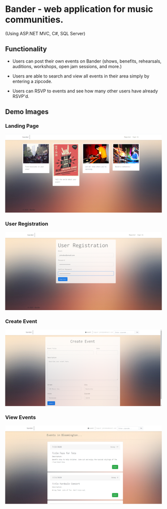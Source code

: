 # Bander - web application for music communities.
(Using ASP.NET MVC, C#, SQL Server)

## Functionality

 - Users can post their own events on Bander (shows, benefits, rehearsals, auditions, workshops, open jam sessions, and more.)
 
 - Users are able to search and view all events in their area simply by entering a zipcode. 
 
 - Users can RSVP to events and see how many other users have already RSVP'd. 
 
## Demo Images
### Landing Page
  ![](https://raw.githubusercontent.com/loganferguson/Bander/master/LandingPage.png)
### User Registration
   ![](https://raw.githubusercontent.com/loganferguson/Bander/master/UserReg.png)
### Create Event
![](https://raw.githubusercontent.com/loganferguson/Bander/master/EventCreate.png)
### View Events
![](https://raw.githubusercontent.com/loganferguson/Bander/master/EventsView.png)
